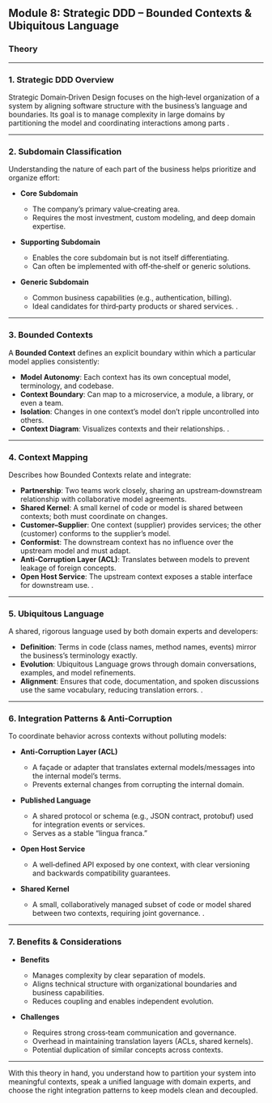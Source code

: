## Module 8: Strategic DDD – Bounded Contexts & Ubiquitous Language

### Theory

---

### 1. Strategic DDD Overview

Strategic Domain‑Driven Design focuses on the high‑level organization of a system by aligning software structure with the business’s language and boundaries. Its goal is to manage complexity in large domains by partitioning the model and coordinating interactions among parts .

---

### 2. Subdomain Classification

Understanding the nature of each part of the business helps prioritize and organize effort:

* **Core Subdomain**

  * The company’s primary value‑creating area.
  * Requires the most investment, custom modeling, and deep domain expertise.
* **Supporting Subdomain**

  * Enables the core subdomain but is not itself differentiating.
  * Can often be implemented with off‑the‑shelf or generic solutions.
* **Generic Subdomain**

  * Common business capabilities (e.g., authentication, billing).
  * Ideal candidates for third‑party products or shared services. .

---

### 3. Bounded Contexts

A **Bounded Context** defines an explicit boundary within which a particular model applies consistently:

* **Model Autonomy**: Each context has its own conceptual model, terminology, and codebase.
* **Context Boundary**: Can map to a microservice, a module, a library, or even a team.
* **Isolation**: Changes in one context’s model don’t ripple uncontrolled into others.
* **Context Diagram**: Visualizes contexts and their relationships. .

---

### 4. Context Mapping

Describes how Bounded Contexts relate and integrate:

* **Partnership**: Two teams work closely, sharing an upstream‑downstream relationship with collaborative model agreements.
* **Shared Kernel**: A small kernel of code or model is shared between contexts; both must coordinate on changes.
* **Customer–Supplier**: One context (supplier) provides services; the other (customer) conforms to the supplier’s model.
* **Conformist**: The downstream context has no influence over the upstream model and must adapt.
* **Anti‑Corruption Layer (ACL)**: Translates between models to prevent leakage of foreign concepts.
* **Open Host Service**: The upstream context exposes a stable interface for downstream use. .

---

### 5. Ubiquitous Language

A shared, rigorous language used by both domain experts and developers:

* **Definition**: Terms in code (class names, method names, events) mirror the business’s terminology exactly.
* **Evolution**: Ubiquitous Language grows through domain conversations, examples, and model refinements.
* **Alignment**: Ensures that code, documentation, and spoken discussions use the same vocabulary, reducing translation errors. .

---

### 6. Integration Patterns & Anti‑Corruption

To coordinate behavior across contexts without polluting models:

* **Anti‑Corruption Layer (ACL)**

  * A façade or adapter that translates external models/messages into the internal model’s terms.
  * Prevents external changes from corrupting the internal domain.
* **Published Language**

  * A shared protocol or schema (e.g., JSON contract, protobuf) used for integration events or services.
  * Serves as a stable “lingua franca.”
* **Open Host Service**

  * A well‑defined API exposed by one context, with clear versioning and backwards compatibility guarantees.
* **Shared Kernel**

  * A small, collaboratively managed subset of code or model shared between two contexts, requiring joint governance. .

---

### 7. Benefits & Considerations

* **Benefits**

  * Manages complexity by clear separation of models.
  * Aligns technical structure with organizational boundaries and business capabilities.
  * Reduces coupling and enables independent evolution.
* **Challenges**

  * Requires strong cross‑team communication and governance.
  * Overhead in maintaining translation layers (ACLs, shared kernels).
  * Potential duplication of similar concepts across contexts.

---

With this theory in hand, you understand how to partition your system into meaningful contexts, speak a unified language with domain experts, and choose the right integration patterns to keep models clean and decoupled.
